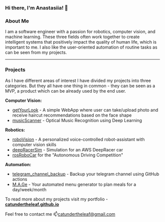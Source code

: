 ### Hi there, I'm Anastasiia! 👋

### About Me
I am a software engineer with a passion for robotics, computer vision, and machine learning. These three fields often work together to create intelligent systems that positively impact the quality of human life, which is important to me. I also like the user-oriented automation of routine tasks as can be seen from my projects. 

---

### Projects
As I have different areas of interest I have divided my projects into three categories. But they all have one thing in common - they can be seen as a MVP, a product which can be already used by the end user.

__Computer Vision:__
- [getYourLook](https://github.com/CatUnderTheLeaf/getYourLook) - A simple WebApp where user can take/upload photo and receive haircut recommendations based on the face shape
- [musicScanner](https://github.com/CatUnderTheLeaf/musicScanner) - Optical Music Recognition using Deep Learning

__Robotics:__
- [roboVision](https://github.com/CatUnderTheLeaf/roboVision) - A personalized voice-controlled robot-assistant with computer vision skills
- [deepRacerSim](https://github.com/CatUnderTheLeaf/deepRacerSim) - Simulation for an AWS DeepRacer car
- [rosRoboCar](https://github.com/CatUnderTheLeaf/rosRoboCar) for the "Autonomous Driving Competition"

__Automation:__
- [telegram_channel_backup](https://github.com/CatUnderTheLeaf/telegram_channel_backup) - Backup your telegram channel using GitHub actions
- [M.A.Ge](https://github.com/CatUnderTheLeaf/menuGenerator) - Your automated menu generator to plan meals for a day/week/month

To read more about my projects visit my portfolio - [__catundertheleaf.github.io__](https://catundertheleaf.github.io/)

Feel free to contact me 📫[catundertheleaf@gmail.com](mailto:catundertheleaf@gmail.com)
